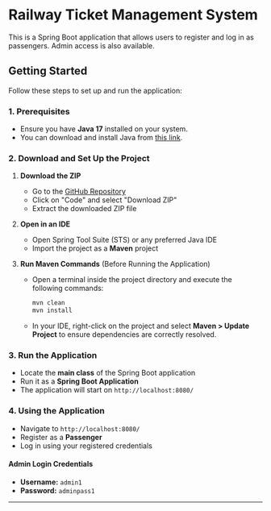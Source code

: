 # Railway Ticket Management System

This is a Spring Boot application that allows users to register and log in as passengers. Admin access is also available.

## Getting Started

Follow these steps to set up and run the application:

### 1. Prerequisites

- Ensure you have **Java 17** installed on your system.
- You can download and install Java from [this link](https://www.java.com/en/download/help/windows_manual_download.html).

### 2. Download and Set Up the Project

1. **Download the ZIP**
   - Go to the [GitHub Repository](https://github.com/Reshmitj/Railway_Management.git)
   - Click on "Code" and select "Download ZIP"
   - Extract the downloaded ZIP file

2. **Open in an IDE**
   - Open Spring Tool Suite (STS) or any preferred Java IDE
   - Import the project as a **Maven** project

3. **Run Maven Commands** (Before Running the Application)
   - Open a terminal inside the project directory and execute the following commands:
     ```sh
     mvn clean
     mvn install
     ```
   - In your IDE, right-click on the project and select **Maven > Update Project** to ensure dependencies are correctly resolved.

### 3. Run the Application

- Locate the **main class** of the Spring Boot application
- Run it as a **Spring Boot Application**
- The application will start on `http://localhost:8080/`

### 4. Using the Application

- Navigate to `http://localhost:8080/`
- Register as a **Passenger**
- Log in using your registered credentials

#### Admin Login Credentials
- **Username:** `admin1`
- **Password:** `adminpass1`

---
